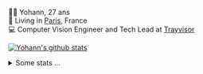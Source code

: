 <p>
  👨🏻 <bold>Yohann</bold>, 27 ans<br/>
  💼 Living in <a href="https://www.google.com/maps?q=paris">Paris</a>, France<br/>
  💻 Computer Vision Engineer and Tech Lead at <a href="https://trayvisor.com/">Trayvisor</a><br/>
</p>

<a href="https://github.com/anuraghazra/github-readme-stats"><img align="center" src="https://github-readme-stats-go94hl40s-yohann84l.vercel.app//api?username=yohann84L&show_icons=true&include_all_commits=true" alt="Yohann's github stats" /> </a>


<details>
  <summary>Some stats ...</summary><br/>
  

<!--START_SECTION:waka-->
![Code Time](http://img.shields.io/badge/Code%20Time-972%20hrs%2055%20mins-blue)

![Profile Views](http://img.shields.io/badge/Profile%20Views-0-blue)

**🐱 My GitHub Data** 

> 📦 440.7 kB Used in GitHub's Storage 
 > 
> 🏆 68 Contributions in the Year 2024
 > 
> 🚫 Not Opted to Hire
 > 
> 📜 24 Public Repositories 
 > 
> 🔑 21 Private Repositories 
 > 
**I'm an Early 🐤** 

```text
🌞 Morning                16234 commits       ████████░░░░░░░░░░░░░░░░░   30.31 % 
🌆 Daytime                30970 commits       ██████████████░░░░░░░░░░░   57.82 % 
🌃 Evening                6193 commits        ███░░░░░░░░░░░░░░░░░░░░░░   11.56 % 
🌙 Night                  163 commits         ░░░░░░░░░░░░░░░░░░░░░░░░░   00.30 % 
```
📅 **I'm Most Productive on Wednesday** 

```text
Monday                   10293 commits       █████░░░░░░░░░░░░░░░░░░░░   19.22 % 
Tuesday                  9882 commits        █████░░░░░░░░░░░░░░░░░░░░   18.45 % 
Wednesday                11600 commits       █████░░░░░░░░░░░░░░░░░░░░   21.66 % 
Thursday                 11139 commits       █████░░░░░░░░░░░░░░░░░░░░   20.80 % 
Friday                   9844 commits        █████░░░░░░░░░░░░░░░░░░░░   18.38 % 
Saturday                 308 commits         ░░░░░░░░░░░░░░░░░░░░░░░░░   00.58 % 
Sunday                   494 commits         ░░░░░░░░░░░░░░░░░░░░░░░░░   00.92 % 
```


📊 **This Week I Spent My Time On** 

```text
🕑︎ Time Zone: Europe/Paris

💬 Programming Languages: 
Python                   7 hrs 36 mins       █████████████░░░░░░░░░░░░   50.92 % 
YAML                     4 hrs 25 mins       ███████░░░░░░░░░░░░░░░░░░   29.63 % 
Jupyter                  1 hr 25 mins        ██░░░░░░░░░░░░░░░░░░░░░░░   09.47 % 
SQL                      22 mins             █░░░░░░░░░░░░░░░░░░░░░░░░   02.50 % 
Requirements.txt         15 mins             ░░░░░░░░░░░░░░░░░░░░░░░░░   01.67 % 

🔥 Editors: 
PyCharm                  14 hrs 24 mins      ████████████████████████░   96.29 % 
VS Code                  19 mins             █░░░░░░░░░░░░░░░░░░░░░░░░   02.20 % 
WebStorm                 13 mins             ░░░░░░░░░░░░░░░░░░░░░░░░░   01.52 % 

💻 Operating System: 
Mac                      14 hrs 57 mins      █████████████████████████   100.00 % 
```

**I Mostly Code in Python** 

```text
Python                   23 repos            █████████████░░░░░░░░░░░░   53.49 % 
Jupyter Notebook         5 repos             ███░░░░░░░░░░░░░░░░░░░░░░   11.63 % 
JavaScript               3 repos             ██░░░░░░░░░░░░░░░░░░░░░░░   06.98 % 
HTML                     2 repos             █░░░░░░░░░░░░░░░░░░░░░░░░   04.65 % 
Shell                    1 repo              █░░░░░░░░░░░░░░░░░░░░░░░░   02.33 % 
```




 Last Updated on 13/01/2024 00:30:12 UTC
<!--END_SECTION:waka-->
